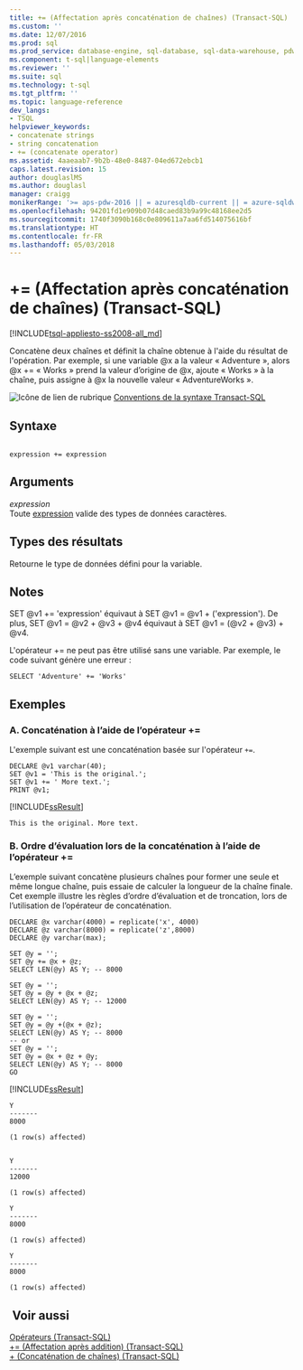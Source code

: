 ```yaml
---
title: += (Affectation après concaténation de chaînes) (Transact-SQL) | Microsoft Docs
ms.custom: ''
ms.date: 12/07/2016
ms.prod: sql
ms.prod_service: database-engine, sql-database, sql-data-warehouse, pdw
ms.component: t-sql|language-elements
ms.reviewer: ''
ms.suite: sql
ms.technology: t-sql
ms.tgt_pltfrm: ''
ms.topic: language-reference
dev_langs:
- TSQL
helpviewer_keywords:
- concatenate strings
- string concatenation
- += (concatenate operator)
ms.assetid: 4aaeaab7-9b2b-48e0-8487-04ed672ebcb1
caps.latest.revision: 15
author: douglaslMS
ms.author: douglasl
manager: craigg
monikerRange: '>= aps-pdw-2016 || = azuresqldb-current || = azure-sqldw-latest || >= sql-server-2016 || = sqlallproducts-allversions'
ms.openlocfilehash: 94201fd1e909b07d48caed83b9a99c48168ee2d5
ms.sourcegitcommit: 1740f3090b168c0e809611a7aa6fd514075616bf
ms.translationtype: HT
ms.contentlocale: fr-FR
ms.lasthandoff: 05/03/2018
---
```

# <a name="-string-concatenation-assignment-transact-sql"></a>+= (Affectation après concaténation de chaînes) (Transact-SQL)
[!INCLUDE[tsql-appliesto-ss2008-all_md](../../includes/tsql-appliesto-ss2008-all-md.md)]

  Concatène deux chaînes et définit la chaîne obtenue à l'aide du résultat de l'opération. Par exemple, si une variable @x a la valeur « Adventure », alors @x += « Works » prend la valeur d’origine de @x, ajoute « Works » à la chaîne, puis assigne à @x la nouvelle valeur « AdventureWorks ».  
  
 ![Icône de lien de rubrique](../../database-engine/configure-windows/media/topic-link.gif "Icône lien de rubrique") [Conventions de la syntaxe Transact-SQL](../../t-sql/language-elements/transact-sql-syntax-conventions-transact-sql.md)  
  
## <a name="syntax"></a>Syntaxe  
  
```  
  
expression += expression  
```  
  
## <a name="arguments"></a>Arguments  
 *expression*  
 Toute [expression](../../t-sql/language-elements/expressions-transact-sql.md) valide des types de données caractères.  
  
## <a name="result-types"></a>Types des résultats  
 Retourne le type de données défini pour la variable.  
  
## <a name="remarks"></a>Notes   
 SET @v1 += 'expression' équivaut à SET @v1 = @v1 + ('expression'). De plus, SET @v1 = @v2 + @v3 + @v4 équivaut à SET @v1 = (@v2 + @v3) + @v4.  
  
 L'opérateur += ne peut pas être utilisé sans une variable. Par exemple, le code suivant génère une erreur :  
  
```  
SELECT 'Adventure' += 'Works'  
```  
  
## <a name="examples"></a>Exemples  
### <a name="a-concatenation-using--operator"></a>A. Concaténation à l’aide de l’opérateur +=
 L'exemple suivant est une concaténation basée sur l'opérateur `+=`.  
  
```  
DECLARE @v1 varchar(40);  
SET @v1 = 'This is the original.';  
SET @v1 += ' More text.';  
PRINT @v1;  
```  
  
 [!INCLUDE[ssResult](../../includes/ssresult-md.md)]  
  
 `This is the original. More text.`  
  
### <a name="b-order-of-evaluation-while-concatenating-using--operator"></a>B. Ordre d’évaluation lors de la concaténation à l’aide de l’opérateur +=
L’exemple suivant concatène plusieurs chaînes pour former une seule et même longue chaîne, puis essaie de calculer la longueur de la chaîne finale. Cet exemple illustre les règles d’ordre d’évaluation et de troncation, lors de l’utilisation de l’opérateur de concaténation. 

```
DECLARE @x varchar(4000) = replicate('x', 4000)
DECLARE @z varchar(8000) = replicate('z',8000)
DECLARE @y varchar(max);
 
SET @y = '';
SET @y += @x + @z;
SELECT LEN(@y) AS Y; -- 8000
 
SET @y = '';
SET @y = @y + @x + @z;
SELECT LEN(@y) AS Y; -- 12000
 
SET @y = '';
SET @y = @y +(@x + @z);
SELECT LEN(@y) AS Y; -- 8000
-- or
SET @y = '';
SET @y = @x + @z + @y;
SELECT LEN(@y) AS Y; -- 8000
GO
```
[!INCLUDE[ssResult](../../includes/ssresult-md.md)]  
  
 ```
 Y       
 ------- 
 8000 
  
 (1 row(s) affected) 
  
    
 Y       
 ------- 
 12000 
  
 (1 row(s) affected) 

 Y       
 ------- 
 8000 
  
 (1 row(s) affected) 
  
 Y       
 ------- 
 8000 
  
 (1 row(s) affected)
  ```   
   
## <a name="see-also"></a> Voir aussi  
 [Opérateurs &#40;Transact-SQL&#41;](../../t-sql/language-elements/operators-transact-sql.md)   
 [+= &#40;Affectation après addition&#41; &#40;Transact-SQL&#41;](../../t-sql/language-elements/add-equals-transact-sql.md)   
 [+ &#40;Concaténation de chaînes&#41; &#40;Transact-SQL&#41;](../../t-sql/language-elements/string-concatenation-transact-sql.md)  
  
  

